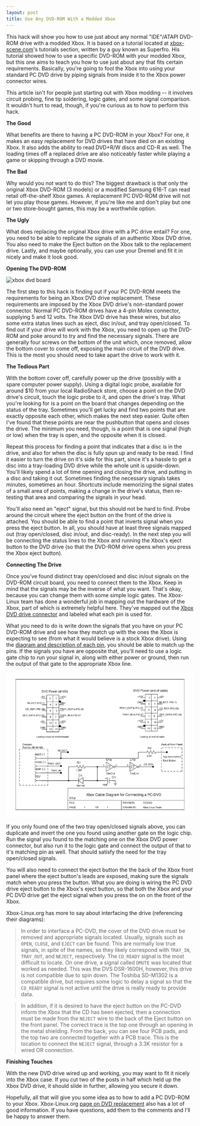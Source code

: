 ```yaml
---
layout: post
title: Use Any DVD-ROM With a Modded Xbox
---
```

This hack will show you how to use just about any normal "IDE"/ATAPI DVD-ROM drive with a modded Xbox.  It is based on a tutorial located at [xbox-scene.com](http://xbox-scene.com/articles/lg-dvd3.php)'s tutorials section, written by a guy known as Superfro.  His tutorial showed how to use a specific DVD-ROM with your modded Xbox, but this one aims to teach you how to use just about any that fits certain requirements.  Basically, you're going to fool the Xbox into using your standard PC DVD drive by piping signals from inside it to the Xbox power connector wires.

This article isn't for people just starting out with Xbox modding -- it involves circuit probing, fine tip soldering, logic gates, and some signal comparison.  It wouldn't hurt to read, though, if you're curious as to how to perform this hack.

**The Good**

What benefits are there to having a PC DVD-ROM in your Xbox?  For one, it makes an easy replacement for DVD drives that have died on an existing Xbox.  It also adds the ability to read DVD+R/W discs and CD-R as well.  The loading times off a replaced drive are also noticeably faster while playing a game or skipping through a DVD movie.

**The Bad**

Why would you _not_ want to do this?  The biggest drawback is that only the original Xbox DVD-ROM (3 models) or a modified Samsung 616-T can read retail off-the-shelf Xbox games.  A replacement PC DVD-ROM drive will not let you play those games.  However, if you're like me and don't play but one or two store-bought games, this may be a worthwhile option.

**The Ugly**

What does replacing the original Xbox drive with a PC drive entail?  For one, you need to be able to replicate the signals of an authentic Xbox DVD  drive.  You also need to make the Eject button on the Xbox talk to the replacement drive.  Lastly, and maybe optionally, you can use your Dremel and fit it in nicely and make it look good.

**Opening The DVD-ROM**

![xbox dvd board](xbox_dvd_board.jpg)

The first step to this hack is finding out if your PC DVD-ROM meets the requirements for being an Xbox DVD drive replacement.  These requirements are imposed by the Xbox DVD drive's non-standard power connector.  Normal PC DVD-ROM drives have a 4-pin Molex connector, supplying 5 and 12 volts.  The Xbox DVD drive has these wires, but also some extra status lines such as eject, disc in/out, and tray open/closed.  To find out if your drive will work with the Xbox, you need to open up the DVD-ROM and poke around to try and find the necessary signals.  There are generally four screws on the bottom of the unit which, once removed, allow the bottom cover to come off, exposing the main circuit of the DVD drive.  This is the most you should need to take apart the drive to work with it.

**The Tedious Part**

With the bottom cover off, carefully power up the drive (possibly with a spare computer power supply).  Using a digital logic probe, available for around $10 from your local RadioShack store, choose a point on the DVD drive's circuit, touch the logic probe to it, and open the drive's tray.  What you're looking for is a point on the board that changes depending on the status of the tray.  Sometimes you'll get lucky and find two points that are exactly opposite each other, which makes the next step easier.  Quite often I've found that these points are near the pushbutton that opens and closes the drive.  The minimum you need, though, is a point that is one signal (high or low) when the tray is open, and the opposite when it is closed.

Repeat this process for finding a point that indicates that a disc is in the drive, and also for when the disc is fully spun up and ready to be read.  I find it easier to turn the drive on it's side for this part, since it's a hassle to get a disc into a tray-loading DVD drive while the whole unit is upside-down.  You'll likely spend a lot of time opening and closing the drive, and putting in a disc and taking it out.  Sometimes finding the necessary signals takes minutes, sometimes an hour.  Shortcuts include memorizing the signal states of a small area of points, making a change in the drive's status, then re-testing that area and comparing the signals in your head.

You'll also need an "eject" signal, but this should not be hard to find.  Probe around the circuit where the eject button on the front of the drive is attached.  You should be able to find a point that inverts signal when you press the eject button.  In all, you should have at least three signals mapped out (tray open/closed, disc in/out, and disc-ready).  In the next step you will be connecting the status lines to the Xbox and running the Xbox's eject button to the DVD drive (so that the DVD-ROM drive opens when you press the Xbox eject button).

**Connecting The Drive**

Once you've found distinct tray open/closed and disc in/out signals on the DVD-ROM circuit board, you need to connect them to the Xbox. Keep in mind that the signals may be the inverse of what you want. That's okay, because you can change them with some simple logic gates. The Xbox-Linux team has done a wonderful job in mapping out the hardware of the Xbox, part of which is extremely helpful here. They've mapped out the [Xbox DVD drive connector](http://www.xbox-linux.org/docs/pcdvd.html) and labeled what each pin is used for.

What you need to do is write down the signals that you have on your PC DVD-ROM drive and see how they match up with the ones the Xbox is expecting to see (from what it would believe is a stock Xbox drive). Using the [diagram and description of each pin](http://www.xbox-linux.org/docs/pcdvd.html), you should be able to match up the pins. If the signals you have are opposite that, you'll need to use a logic gate chip to run your signal in, along with either power or ground, then run the output of that gate to the appropriate Xbox line.

![xbox dvd diagram](/assets/xbox_dvd_pc.gif)

If you only found one of the two tray open/closed signals above, you can duplicate and invert the one you found using another gate on the logic chip.  Run the signal you found to the matching one on the Xbox DVD power connector, but also run it to the logic gate and connect the output of that to it's matching pin as well.  That should satisfy the need for the tray open/closed signals.

You will also need to connect the eject button the the back of the Xbox front panel where the eject button's leads are exposed, making sure the signals match when you press the button.  What you are doing is wiring the PC DVD drive eject button to the Xbox's eject button, so that both the Xbox and your PC DVD drive get the eject signal when you press the on on the front of the Xbox.

Xbox-Linux.org has more to say about interfacing the drive (referencing their diagrams):

>In order to interface a PC-DVD, the cover of the DVD drive must be removed and appropriate signals located. Usually, signals such as `OPEN`, `CLOSE`, and `EJECT` can be found. This are normally low true signals, in spite of the names, so they likely correspond with `TRAY_IN`, `TRAY_OUT`, and `NEJECT`, respectively. The `CD_READY` signal is the most difficult to locate. On one drive, a signal called `DMUTE` was located that worked as needed. This was the DVS DSR-1600H, however, this drive is not compatible due to spin down. The Toshiba SD-M1302 is a compatible drive, but requires some logic to delay a signal so that the `CD_READY` signal is not active until the drive is really ready to provide data.

>In addition, if it is desired to have the eject button on the PC-DVD inform the Xbox that the CD has been ejected, then a connection must be made from the `NEJECT` wire to the back of the Eject button on the front panel. The correct trace is the top one through an opening in the metal shielding. From the back, you can see four PCB pads, and the top two are connected together with a PCB trace. This is the location to connect the `NEJECT` signal, through a 3.3K resistor for a wired OR connection.

**Finishing Touches**

With the new DVD drive wired up and working, you may want to fit it nicely into the Xbox case.  If you cut two of the posts in half which held up the Xbox DVD drive, it should slide in further, allowing you secure it down.

Hopefully, all that will give you some idea as to how to add a PC DVD-ROM to your Xbox. Xbox-Linux.org [page on DVD replacement](http://www.xbox-linux.org/docs/pcdvd.html) also has a lot of good information. If you have questions, add them to the comments and I'll be happy to answer them.
